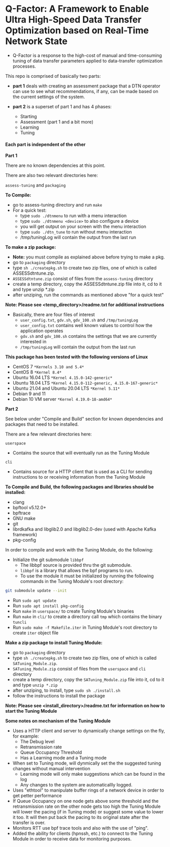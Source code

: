 # Q-Factor: A Framework to Enable Ultra High-Speed Data Transfer Optimization based on Real-Time Network State
- 	Q-Factor is a response to the high-cost of manual and time-consuming tuning of data transfer parameters 
	applied to data-transfer optimization processes.


This repo is comprised of basically two parts:

-	**part 1** deals with creating an assessment package that a DTN operator
 	can use to see what recommendations, if any, can be made based on the 
	current settings of the system.

- 	**part 2** is a superset of part 1 and has 4 phases:
	* Starting
	* Assessment (part 1 and a bit more)
	* Learning
	* Tuning

#### Each part is independent of the other

**Part 1**

There are no known dependencies at this point. 

There are also two relevant directories here:

```assess-tuning``` and ```packaging```

**To Compile:**
-	go to assess-tuning directory and run ```make```
-	For a quick test:
	*	type ```sudo ./dtnmenu``` to run with a menu interaction
	*	type ```sudo ./dtnmenu <device>``` to also configure a device
	*	you will get output on your screen with the menu interaction
	*	type ```sudo ./dtn_tune``` to run without menu interaction
	* 	/tmp/tuningLog will contain the output from the last run

**To make a zip package:**
-	**Note:** you must compile as explained above before trying to make a pkg.
-	go to ```packaging``` directory
-	type ```sh ./createpkg.sh``` to create two zip files, one of which is called ASSESSdtntune.zip. 
-	```ASSESSdtntune.zip``` consist of files from the ```assess-tuning``` directory
-	create a temp directory, copy the ASSESSdtntune.zip file into it,  cd to it and type unzip *.zip
-	after unziping, run the commands as mentioned above "for a quick test"

**Note: Please see <temp_directory>/readme.txt for additional instructions**
-	Basically, there are four files of interest
	*	```user_config.txt```, ```gdv.sh```, ```gdv_100.sh``` and ```/tmp/tuningLog```
	*	```user_config.txt``` contains well known values to control how the application operates
	*	```gdv.sh``` and ```gdv_100.sh``` contains the settings that we are currently interested in
	*	```/tmp/tuningLog``` will contain the output from the last run

**This package has been tested with the following versions of Linux**
-	CentOS 7 ```*Kernels 3.10 and 5.4*```
-	CentOS 8 ```*Kernel 8.4*```
-	Ubuntu 16.04 LTS ```*Kernel 4.15.0-142-generic*```
-	Ubuntu 18.04 LTS ```*Kernel 4.15.0-112-generic, 4.15.0-167-generic*```
-	Ubuntu 21.04 and Ubuntu 20.04 LTS ```*Kernel 5.11*```
-	Debian 9 and 11
-	Debian 10 VM server ```*Kernel 4.19.0-18-amd64*```

**Part 2**

See below under "Compile and Build" section for known dependencies and packages that need to be installed. 

There are a few relevant directories here:

```userspace```
-	Contains the source that will eventually run as the Tuning Module

```cli```
-	Contains source for a HTTP client that is used as a CLI for sending instructions to
	or receiving information from the Tuning Module

**To Compile and Build, the following packages and libraries should be installed:**

- clang
- bpftool v5.12.0+
- bpftrace
- GNU make
- git
- librdkafka and libglib2.0 and libglib2.0-dev (used with Apache Kafka framework)
- pkg-config

In order to compile and work with the Tuning Module, do the following:
-	Initialize the git submodule ```libbpf```
	* The libbpf source is provided thru the git submodule. 
	* ```libbpf``` is a library that allows the bpf programs to run.
	* To use the module it must be initialized by running the following commands in the Tuning Module's root directory:
```bash
git submodule update --init
```

-	Run ```sudo apt update```
-	Run ```sudo apt install pkg-config```
-	Run ```make``` in ```userspace/``` to create Tuning Module's binaries
-	Run ```make``` in ```cli/``` to create a directory call ```tmp``` which contains the binary ```tuncli```
-	Run ```sudo make -f Makefile.iter``` in Tuning Module's root directory to create ```iter``` object file

**Make a zip package to install Tuning Module:**
-	go to ```packaging``` directory
-	type ```sh ./createpkg.sh``` to create two zip files, one of which is called ```SATuning_Module.zip```. 
-	```SATuning_Module.zip``` consist of files from the ```userspace``` and ```cli``` directory
-	create a temp directory, copy the ```SATuning_Module.zip``` file into it,  cd to it and type ```unzip *.zip```
-	after unziping, to install, type ```sudo sh ./install.sh```
-	follow the instructions to install the package 

**Note: Please see <install_directory>/readme.txt for information on how to start the Tuning Module**

**Some notes on mechanism of the Tuning Module**
-	Uses a HTTP client and server to dynamically change settings on the fly, for example:
	* The Debug level
	* Retransmission rate
	* Queue Occupancy Threshold
	* Has a Learning mode and a Tuning mode
-	When set to Tuning mode, will dynmically set the the suggested tuning changes without manual intervention
	* Learning mode will only make suggestions which can be found in the log
	* Any changes to the system are automaticallly logged.
-	Uses "ethtool" to manipulate buffer rings of a network device in order to get petter performance
-	If Queue Occupancy on one node gets above some threshold and the retransmission rate on the other node gets too high
	the Tuning Module will lower the pacing (if in Tuning mode) or suggest some value to lower it too. It will then put 
	back the pacing to its original state after the transfer is over.
-	Monitors RTT use bpf trace tools and also with the use of "ping".
-	Added the ability for clients (hpnssh, etc.) to connect to the Tuning Module in order to receive data
	for monitoring purposes.
